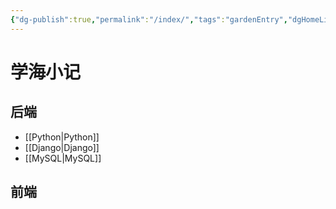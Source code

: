```yaml
---
{"dg-publish":true,"permalink":"/index/","tags":"gardenEntry","dgHomeLink":true,"dgPassFrontmatter":false}
---
```



# 学海小记

## 后端

* [[Python|Python]]
* [[Django|Django]]
* [[MySQL|MySQL]]

## 前端
